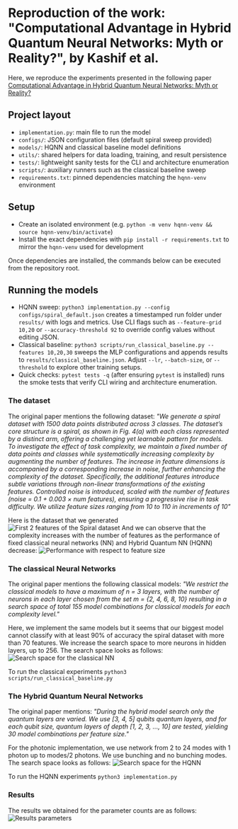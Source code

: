 # Reproduction of the work: "Computational Advantage in Hybrid Quantum Neural Networks: Myth or Reality?", by Kashif et al.

Here, we reproduce the experiments presented in the following paper [Computational Advantage in Hybrid Quantum Neural Networks: Myth or Reality?](https://arxiv.org/abs/2412.04991)

## Project layout

- `implementation.py`: main file to run the model
- `configs/`: JSON configuration files (default spiral sweep provided)
- `models/`: HQNN and classical baseline model definitions
- `utils/`: shared helpers for data loading, training, and result persistence
- `tests/`: lightweight sanity tests for the CLI and architecture enumeration
- `scripts/`: auxiliary runners such as the classical baseline sweep
- `requirements.txt`: pinned dependencies matching the `hqnn-venv` environment

## Setup

- Create an isolated environment (e.g. `python -m venv hqnn-venv && source hqnn-venv/bin/activate`)
- Install the exact dependencies with `pip install -r requirements.txt` to mirror the `hqnn-venv` used for development

Once dependencies are installed, the commands below can be executed from the repository root.

## Running the models

- HQNN sweep: `python3 implementation.py --config configs/spiral_default.json` creates a timestamped run folder under `results/` with logs and metrics. Use CLI flags such as `--feature-grid 10,20` or `--accuracy-threshold 92` to override config values without editing JSON.
- Classical baseline: `python3 scripts/run_classical_baseline.py --features 10,20,30` sweeps the MLP configurations and appends results to `results/classical_baseline.json`. Adjust `--lr`, `--batch-size`, or `--threshold` to explore other training setups.
- Quick checks: `pytest tests -q` (after ensuring `pytest` is installed) runs the smoke tests that verify CLI wiring and architecture enumeration.

### The dataset
The original paper mentions the following dataset: _"We generate a spiral dataset with 1500 data points distributed across 3 classes. The dataset’s core structure is a spiral, as shown in Fig. 4(a) with each class represented by a distinct arm, offering a challenging yet learnable pattern for models. To investigate the effect of task complexity, we maintain a fixed number of data points and classes while systematically increasing complexity by augmenting the number of features. The increase in feature dimensions is accompanied by a corresponding increase in noise, further enhancing the complexity of the dataset. Specifically, the additional features introduce subtle variations through non-linear transformations of the existing features. Controlled noise is introduced, scaled with the number of features (noise = 0.1 + 0.003 × num features), ensuring a progressive rise in task difficulty. We utilize feature sizes ranging from 10 to 110 in increments of 10"_

Here is the dataset that we generated
![First 2 features of the Spiral dataset](./assets/blobs_dataset.png)
And we can observe that the complexity increases with the number of features as the performance of fixed classical neural networks (NN) and Hybrid Quantum NN (HQNN) decrease:
![Performance with respect to feature size](./assets/features_plot.png)

### The classical Neural Networks
The original paper mentions the following classical models: _"We restrict the classical models to have a maximum of n = 3 layers, with the number of neurons in each layer chosen from the set m = {2, 4, 6, 8, 10} resulting in a search space of total 155 model combinations for classical models for each complexity level."_

Here, we implement the same models but it seems that our biggest model cannot classify with at least 90% of accuracy the spiral dataset with more than 70 features.
We increase the search space to more neurons in hidden layers, up to 256.
The search space looks as follows:
![Search space for the classical NN](./assets/cl_NN_params.png)

To run the classical experiments ```python3 scripts/run_classical_baseline.py``` 

### The Hybrid Quantum Neural Networks
The original paper mentions: _"During the hybrid model search only the quantum layers are varied. We use [3, 4, 5] qubits quantum layers, and for each qubit size, quantum layers of depth [1, 2, 3, ..., 10] are tested, yielding 30 model combinations per feature size."_

For the photonic implementation, we use network from 2 to 24 modes with 1 photon up to modes/2 photons. We use bunching and no bunching modes.
The search space looks as follows:
![Search space for the HQNN](./assets/HQNN_params.png)

To run the HQNN experiments ```python3 implementation.py``` 

### Results
The results we obtained for the parameter counts are as follows:
![Results parameters](./assets/Results.png)
